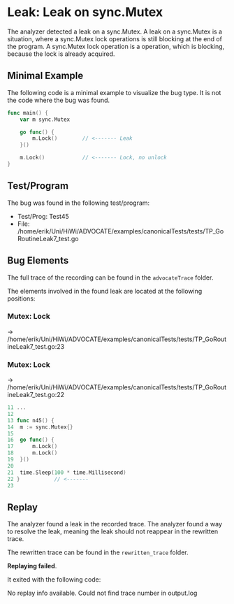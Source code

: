 # Leak: Leak on sync.Mutex

The analyzer detected a leak on a sync.Mutex.
A leak on a sync.Mutex is a situation, where a sync.Mutex lock operations is still blocking at the end of the program.
A sync.Mutex lock operation is a operation, which is blocking, because the lock is already acquired.

## Minimal Example
The following code is a minimal example to visualize the bug type. It is not the code where the bug was found.

```go
func main() {
    var m sync.Mutex

    go func() {
        m.Lock()        // <------- Leak
    }()

    m.Lock()            // <------- Lock, no unlock
}
```

## Test/Program
The bug was found in the following test/program:

- Test/Prog:  Test45
- File:  /home/erik/Uni/HiWi/ADVOCATE/examples/canonicalTests/tests/TP_GoRoutineLeak7_test.go

## Bug Elements
The full trace of the recording can be found in the `advocateTrace` folder.

The elements involved in the found leak are located at the following positions:

###  Mutex: Lock
-> /home/erik/Uni/HiWi/ADVOCATE/examples/canonicalTests/tests/TP_GoRoutineLeak7_test.go:23


###  Mutex: Lock
-> /home/erik/Uni/HiWi/ADVOCATE/examples/canonicalTests/tests/TP_GoRoutineLeak7_test.go:22
```go
11 ...
12 
13 func n45() {
14 	m := sync.Mutex{}
15 
16 	go func() {
17 		m.Lock()
18 		m.Lock()
19 	}()
20 
21 	time.Sleep(100 * time.Millisecond)
22 }           // <-------
23 
```


## Replay
The analyzer found a leak in the recorded trace.
The analyzer found a way to resolve the leak, meaning the leak should not reappear in the rewritten trace.

The rewritten trace can be found in the `rewritten_trace` folder.

**Replaying failed**.

It exited with the following code: 

No replay info available. Could not find trace number in output.log

